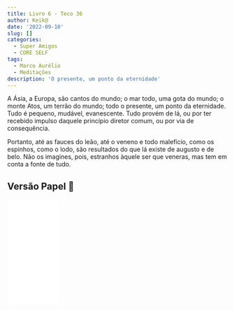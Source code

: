 ```yaml
---
title: Livro 6 - Teco 36
author: Keik@
date: '2022-09-10'
slug: []
categories:
  - Super Amigos
  - CORE SELF
tags:
  - Marco Aurélio
  - Meditações
description: 'O presente, um ponto da eternidade'
---
```

A Ásia, a Europa, são cantos do mundo; o mar todo, uma gota do mundo; o monte Atos, um terrão do mundo; todo o presente, um ponto da eternidade. Tudo é pequeno, mudável, evanescente. Tudo provém de lá, ou por ter recebido impulso daquele princípio diretor comum, ou por via de consequência. 

Portanto, até as fauces do leão, até o veneno e todo malefício, como os espinhos, como o lodo, são resultados do que lá existe de augusto e de belo. Não os imagines, pois, estranhos àquele ser que veneras, mas tem em conta a fonte de tudo.

## Versão Papel :book:
<iframe style="width:120px;height:240px;" marginwidth="0" marginheight="0" scrolling="no" frameborder="0" src="//ws-na.amazon-adsystem.com/widgets/q?ServiceVersion=20070822&OneJS=1&Operation=GetAdHtml&MarketPlace=BR&source=ss&ref=as_ss_li_til&ad_type=product_link&tracking_id=mundodekeika-20&language=pt_BR&marketplace=amazon&region=BR&placement=B092FVY4BB&asins=B092FVY4BB&linkId=37c5ec14221f61f811029aa88b520891&show_border=true&link_opens_in_new_window=true"></iframe>